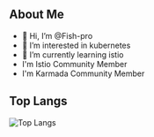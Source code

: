 ## About Me
- 👋 Hi, I’m @Fish-pro
- 👀 I’m interested in kubernetes
- 🌱 I’m currently learning istio
- I'm Istio[](https://github.com/istio/istio) Community Member
- I'm Karmada[](https://github.com/karmada-io/karmada) Community Member


## Top Langs

![Top Langs](https://github-readme-stats.vercel.app/api/top-langs/?username=Fish-pro&card_width=1024)
